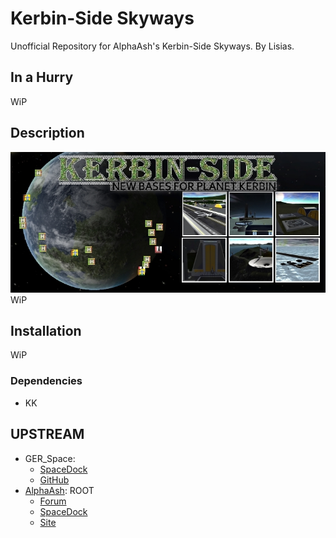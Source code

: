 # Kerbin-Side Skyways

Unofficial Repository for AlphaAsh's Kerbin-Side Skyways. By Lisias.

## In a Hurry

WiP


## Description

![](./Docs/webkerbinside.jpg)
WiP


## Installation

WiP

### Dependencies

* KK

## UPSTREAM

* GER_Space:
	+ [SpaceDock](https://spacedock.info/mod/1350/Kerbin-Side%20SkyWays)
	+ [GitHub](https://github.com/GER-Space/Kerbin-Side-SkyWays)
* [AlphaAsh](https://forum.kerbalspaceprogram.com/index.php?/profile/105348-alphaash/): ROOT
	+ [Forum](https://forum.kerbalspaceprogram.com/index.php?/topic/74776-112-kerbin-side-v110-supplements/)
	+ [SpaceDock](https://spacedock.info/mod/374/Kerbin-Side%20Skyways) 
	+ [Site](http://kerbinside.com)
